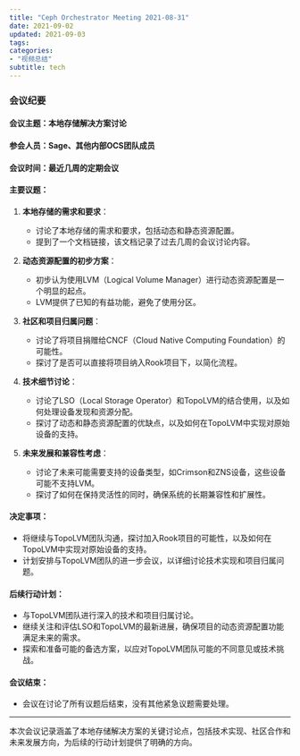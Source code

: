 ```yaml
---
title: "Ceph Orchestrator Meeting 2021-08-31"
date: 2021-09-02
updated: 2021-09-03
tags:
categories:
- "视频总结"
subtitle: tech
---
```



### 会议纪要

#### 会议主题：本地存储解决方案讨论

#### 参会人员：Sage、其他内部OCS团队成员

#### 会议时间：最近几周的定期会议

#### 主要议题：
1. **本地存储的需求和要求**：
   - 讨论了本地存储的需求和要求，包括动态和静态资源配置。
   - 提到了一个文档链接，该文档记录了过去几周的会议讨论内容。

2. **动态资源配置的初步方案**：
   - 初步认为使用LVM（Logical Volume Manager）进行动态资源配置是一个明显的起点。
   - LVM提供了已知的有益功能，避免了使用分区。

3. **社区和项目归属问题**：
   - 讨论了将项目捐赠给CNCF（Cloud Native Computing Foundation）的可能性。
   - 探讨了是否可以直接将项目纳入Rook项目下，以简化流程。

4. **技术细节讨论**：
   - 讨论了LSO（Local Storage Operator）和TopoLVM的结合使用，以及如何处理设备发现和资源分配。
   - 探讨了动态和静态资源配置的优缺点，以及如何在TopoLVM中实现对原始设备的支持。

5. **未来发展和兼容性考虑**：
   - 讨论了未来可能需要支持的设备类型，如Crimson和ZNS设备，这些设备可能不支持LVM。
   - 探讨了如何在保持灵活性的同时，确保系统的长期兼容性和扩展性。

#### 决定事项：
- 将继续与TopoLVM团队沟通，探讨加入Rook项目的可能性，以及如何在TopoLVM中实现对原始设备的支持。
- 计划安排与TopoLVM团队的进一步会议，以详细讨论技术实现和项目归属问题。

#### 后续行动计划：
- 与TopoLVM团队进行深入的技术和项目归属讨论。
- 继续关注和评估LSO和TopoLVM的最新进展，确保项目的动态资源配置功能满足未来的需求。
- 探索和准备可能的备选方案，以应对TopoLVM团队可能的不同意见或技术挑战。

#### 会议结束：
- 会议在讨论了所有议题后结束，没有其他紧急议题需要处理。

---

本次会议记录涵盖了本地存储解决方案的关键讨论点，包括技术实现、社区合作和未来发展方向，为后续的行动计划提供了明确的方向。